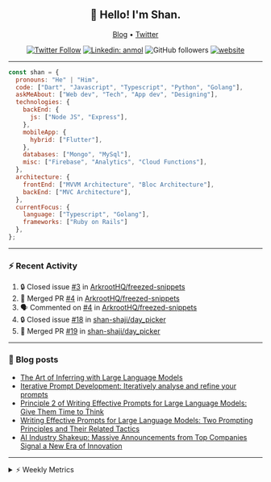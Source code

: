 <h2 align="center">👋 Hello! I'm Shan.</h2>
<p align="center">
  <a href="https://medium.com/feed/@shan-shaji">Blog</a> •
  <a href="https://twitter.com/intent/follow?screen_name=shan__shaji">Twitter</a>
</p>

<p align="center"><a href="https://twitter.com/intent/follow?screen_name=shan__shaji"><img src="https://img.shields.io/twitter/follow/shan__shaji?style=flat" alt="Twitter Follow"></a>
<a href="https://www.linkedin.com/in/shan-shaji/"><img src="https://img.shields.io/badge/shan-shaji?style=flat-square&amp;logo=Linkedin&amp;logoColor=white&amp;link=https://www.linkedin.com/in/shan-shaji/" alt="Linkedin: anmol"></a>
<img src="https://img.shields.io/github/followers/shan-shaji?label=Follow&amp;style=social" alt="GitHub followers">
<a href="http://shan-shaji.github.io/"><img src="https://img.shields.io/badge/Website-46a2f1.svg?&amp;style=flat-square&amp;logo=Google-Chrome&amp;logoColor=white&amp;link=http://shan-shaji.github.io/" alt="website"></a></p>

<hr>

```javascript
const shan = {
  pronouns: "He" | "Him",
  code: ["Dart", "Javascript", "Typescript", "Python", "Golang"],
  askMeAbout: ["Web dev", "Tech", "App dev", "Designing"],
  technologies: {
    backEnd: {
      js: ["Node JS", "Express"],
    },
    mobileApp: {
      hybrid: ["Flutter"],
    },
    databases: ["Mongo", "MySql"],
    misc: ["Firebase", "Analytics", "Cloud Functions"],
  },
  architecture: {
    frontEnd: ["MVVM Architecture", "Bloc Architecture"],
    backEnd: ["MVC Architecture"],
  },
  currentFocus: {
    language: ["Typescript", "Golang"],
    frameworks: ["Ruby on Rails"]
  },
};
```

---

### ⚡ Recent Activity

<!--START_SECTION:activity-->
1. 🔒 Closed issue [#3](https://github.com/ArkrootHQ/freezed-snippets/issues/3) in [ArkrootHQ/freezed-snippets](https://github.com/ArkrootHQ/freezed-snippets)
2. 🎉 Merged PR [#4](https://github.com/ArkrootHQ/freezed-snippets/pull/4) in [ArkrootHQ/freezed-snippets](https://github.com/ArkrootHQ/freezed-snippets)
3. 🗣 Commented on [#4](https://github.com/ArkrootHQ/freezed-snippets/pull/4#issuecomment-1652862625) in [ArkrootHQ/freezed-snippets](https://github.com/ArkrootHQ/freezed-snippets)
4. 🔒 Closed issue [#18](https://github.com/shan-shaji/day_picker/issues/18) in [shan-shaji/day_picker](https://github.com/shan-shaji/day_picker)
5. 🎉 Merged PR [#19](https://github.com/shan-shaji/day_picker/pull/19) in [shan-shaji/day_picker](https://github.com/shan-shaji/day_picker)
<!--END_SECTION:activity-->

---

### 📕 Blog posts

<!-- BLOG-POST-LIST:START -->
- [The Art of Inferring with Large Language Models](https://dev.to/arkroot/the-art-of-inferring-with-large-language-models-243m)
- [Iterative Prompt Development: Iteratively analyse and refine your prompts](https://dev.to/arkroot/iterative-prompt-development-iteratively-analyse-and-refine-your-prompts-3ibl)
- [Principle 2 of Writing Effective Prompts for Large Language Models: Give Them Time to Think](https://dev.to/arkroot/principle-2-of-writing-effective-prompts-for-large-language-models-give-them-time-to-think-25j3)
- [Writing Effective Prompts for Large Language Models: Two Prompting Principles and Their Related Tactics](https://dev.to/arkroot/writing-effective-prompts-for-large-language-models-two-prompting-principles-and-their-related-tactics-151a)
- [AI Industry Shakeup: Massive Announcements from Top Companies Signal a New Era of Innovation](https://dev.to/shanshaji/ai-industry-shakeup-massive-announcements-from-top-companies-signal-a-new-era-of-innovation-pj7)
<!-- BLOG-POST-LIST:END -->

<hr>
<details>
    <summary>⚡ Weekly Metrics</summary>
    <p>
    
<!--START_SECTION:waka-->
![Code Time](http://img.shields.io/badge/Code%20Time-2%2C562%20hrs%2058%20mins-blue)

![Profile Views](http://img.shields.io/badge/Profile%20Views-12-blue)

**🐱 My GitHub Data** 

> 📦 ? Used in GitHub's Storage 
 > 
> 🏆 477 Contributions in the Year 2023
 > 
> 💼 Opted to Hire
 > 
> 📜 142 Public Repositories 
 > 
> 🔑 0 Private Repositories 
 > 
**I'm a Night 🦉** 

```text
🌞 Morning                5308 commits        ███░░░░░░░░░░░░░░░░░░░░░░   12.89 % 
🌆 Daytime                11509 commits       ███████░░░░░░░░░░░░░░░░░░   27.94 % 
🌃 Evening                18173 commits       ███████████░░░░░░░░░░░░░░   44.13 % 
🌙 Night                  6195 commits        ████░░░░░░░░░░░░░░░░░░░░░   15.04 % 
```
📅 **I'm Most Productive on Thursday** 

```text
Monday                   6158 commits        ████░░░░░░░░░░░░░░░░░░░░░   14.95 % 
Tuesday                  6802 commits        ████░░░░░░░░░░░░░░░░░░░░░   16.52 % 
Wednesday                5183 commits        ███░░░░░░░░░░░░░░░░░░░░░░   12.58 % 
Thursday                 8350 commits        █████░░░░░░░░░░░░░░░░░░░░   20.27 % 
Friday                   7337 commits        ████░░░░░░░░░░░░░░░░░░░░░   17.81 % 
Saturday                 3602 commits        ██░░░░░░░░░░░░░░░░░░░░░░░   08.75 % 
Sunday                   3753 commits        ██░░░░░░░░░░░░░░░░░░░░░░░   09.11 % 
```


📊 **This Week I Spent My Time On** 

```text
🕑︎ Time Zone: Asia/Kolkata

💬 Programming Languages: 
Dart                     32 hrs 30 mins      █████████████████░░░░░░░░   68.22 % 
Bash                     2 hrs 51 mins       █░░░░░░░░░░░░░░░░░░░░░░░░   05.99 % 
Kotlin                   2 hrs 46 mins       █░░░░░░░░░░░░░░░░░░░░░░░░   05.82 % 
TypeScript               2 hrs 13 mins       █░░░░░░░░░░░░░░░░░░░░░░░░   04.66 % 
JSON                     2 hrs 3 mins        █░░░░░░░░░░░░░░░░░░░░░░░░   04.34 % 

🔥 Editors: 
Android Studio           43 hrs 39 mins      ███████████████████████░░   91.65 % 
VS Code                  3 hrs 58 mins       ██░░░░░░░░░░░░░░░░░░░░░░░   08.35 % 

🐱‍💻 Projects: 
turbo-flutter            38 hrs 41 mins      ████████████████████░░░░░   81.21 % 
flutter_web_auth_2       3 hrs 46 mins       ██░░░░░░░░░░░░░░░░░░░░░░░   07.94 % 
homeday-functions        3 hrs 20 mins       ██░░░░░░░░░░░░░░░░░░░░░░░   07.03 % 
dial_contacts            42 mins             ░░░░░░░░░░░░░░░░░░░░░░░░░   01.49 % 
easy_localization        32 mins             ░░░░░░░░░░░░░░░░░░░░░░░░░   01.14 % 

💻 Operating System: 
Mac                      47 hrs 38 mins      █████████████████████████   100.00 % 
```

**I Mostly Code in Dart** 

```text
Dart                     54 repos            ████████████░░░░░░░░░░░░░   46.15 % 
TypeScript               5 repos             █░░░░░░░░░░░░░░░░░░░░░░░░   04.27 % 
Python                   5 repos             █░░░░░░░░░░░░░░░░░░░░░░░░   04.27 % 
Ruby                     3 repos             █░░░░░░░░░░░░░░░░░░░░░░░░   02.56 % 
Shell                    1 repo              ░░░░░░░░░░░░░░░░░░░░░░░░░   00.85 % 
```




 Last Updated on 10/08/2023 18:53:00 UTC
<!--END_SECTION:waka-->

</p>
 </details>
